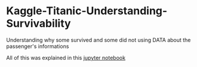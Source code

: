 # Kaggle-Titanic-Understanding-Survivability
Understanding why some survived and some did not using DATA about the passenger's informations

All of this was explained in this [jupyter notebook](https://github.com/Reljod/Kaggle-Titanic-Understanding-Survivability/blob/master/Titanic_Prediction_using_RandomForestClassifier.ipynb)
